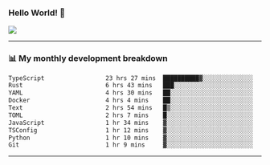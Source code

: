 ### Hello World! 👋

<a>
  <img align="center" src="https://github-readme-stats.vercel.app/api?username=megatunger&count_private=true&include_all_commits=true&bg_color=30,56CCF2,2F80ED&title_color=fff&text_color=fff" />
</a>

------
### 📊 My monthly development breakdown

<!--START_SECTION:waka-->

```txt
TypeScript                 23 hrs 27 mins  ██████████▓░░░░░░░░░░░░░░   42.93 %
Rust                       6 hrs 43 mins   ███░░░░░░░░░░░░░░░░░░░░░░   12.30 %
YAML                       4 hrs 30 mins   ██░░░░░░░░░░░░░░░░░░░░░░░   08.26 %
Docker                     4 hrs 4 mins    ██░░░░░░░░░░░░░░░░░░░░░░░   07.46 %
Text                       2 hrs 54 mins   █▒░░░░░░░░░░░░░░░░░░░░░░░   05.31 %
TOML                       2 hrs 7 mins    █░░░░░░░░░░░░░░░░░░░░░░░░   03.90 %
JavaScript                 1 hr 34 mins    ▓░░░░░░░░░░░░░░░░░░░░░░░░   02.88 %
TSConfig                   1 hr 12 mins    ▓░░░░░░░░░░░░░░░░░░░░░░░░   02.21 %
Python                     1 hr 10 mins    ▓░░░░░░░░░░░░░░░░░░░░░░░░   02.15 %
Git                        1 hr 9 mins     ▓░░░░░░░░░░░░░░░░░░░░░░░░   02.11 %
```

<!--END_SECTION:waka-->

------
